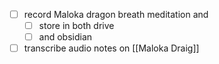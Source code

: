 - [ ] record Maloka dragon breath meditation and 
	- [ ] store in both drive 
	- [ ] and obsidian
- [ ] transcribe audio notes on [[Maloka Draig]]
